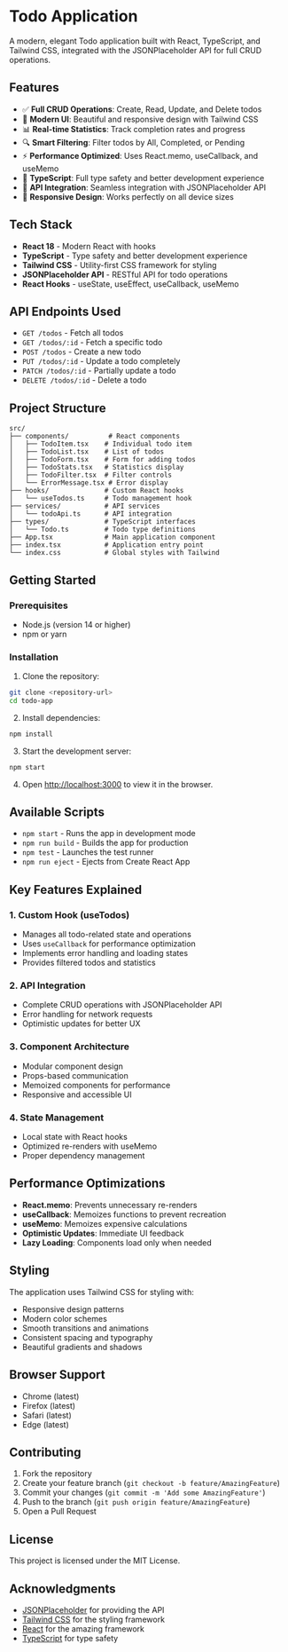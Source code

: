 # Todo Application

A modern, elegant Todo application built with React, TypeScript, and Tailwind CSS, integrated with the JSONPlaceholder API for full CRUD operations.

## Features

- ✅ **Full CRUD Operations**: Create, Read, Update, and Delete todos
- 🎨 **Modern UI**: Beautiful and responsive design with Tailwind CSS
- 📊 **Real-time Statistics**: Track completion rates and progress
- 🔍 **Smart Filtering**: Filter todos by All, Completed, or Pending
- ⚡ **Performance Optimized**: Uses React.memo, useCallback, and useMemo
- 🎯 **TypeScript**: Full type safety and better development experience
- 🔄 **API Integration**: Seamless integration with JSONPlaceholder API
- 📱 **Responsive Design**: Works perfectly on all device sizes

## Tech Stack

- **React 18** - Modern React with hooks
- **TypeScript** - Type safety and better development experience
- **Tailwind CSS** - Utility-first CSS framework for styling
- **JSONPlaceholder API** - RESTful API for todo operations
- **React Hooks** - useState, useEffect, useCallback, useMemo

## API Endpoints Used

- `GET /todos` - Fetch all todos
- `GET /todos/:id` - Fetch a specific todo
- `POST /todos` - Create a new todo
- `PUT /todos/:id` - Update a todo completely
- `PATCH /todos/:id` - Partially update a todo
- `DELETE /todos/:id` - Delete a todo

## Project Structure

```
src/
├── components/          # React components
│   ├── TodoItem.tsx    # Individual todo item
│   ├── TodoList.tsx    # List of todos
│   ├── TodoForm.tsx    # Form for adding todos
│   ├── TodoStats.tsx   # Statistics display
│   ├── TodoFilter.tsx  # Filter controls
│   └── ErrorMessage.tsx # Error display
├── hooks/              # Custom React hooks
│   └── useTodos.ts     # Todo management hook
├── services/           # API services
│   └── todoApi.ts      # API integration
├── types/              # TypeScript interfaces
│   └── Todo.ts         # Todo type definitions
├── App.tsx             # Main application component
├── index.tsx           # Application entry point
└── index.css           # Global styles with Tailwind
```

## Getting Started

### Prerequisites

- Node.js (version 14 or higher)
- npm or yarn

### Installation

1. Clone the repository:
```bash
git clone <repository-url>
cd todo-app
```

2. Install dependencies:
```bash
npm install
```

3. Start the development server:
```bash
npm start
```

4. Open [http://localhost:3000](http://localhost:3000) to view it in the browser.

## Available Scripts

- `npm start` - Runs the app in development mode
- `npm run build` - Builds the app for production
- `npm test` - Launches the test runner
- `npm run eject` - Ejects from Create React App

## Key Features Explained

### 1. Custom Hook (useTodos)
- Manages all todo-related state and operations
- Uses `useCallback` for performance optimization
- Implements error handling and loading states
- Provides filtered todos and statistics

### 2. API Integration
- Complete CRUD operations with JSONPlaceholder API
- Error handling for network requests
- Optimistic updates for better UX

### 3. Component Architecture
- Modular component design
- Props-based communication
- Memoized components for performance
- Responsive and accessible UI

### 4. State Management
- Local state with React hooks
- Optimized re-renders with useMemo
- Proper dependency management

## Performance Optimizations

- **React.memo**: Prevents unnecessary re-renders
- **useCallback**: Memoizes functions to prevent recreation
- **useMemo**: Memoizes expensive calculations
- **Optimistic Updates**: Immediate UI feedback
- **Lazy Loading**: Components load only when needed

## Styling

The application uses Tailwind CSS for styling with:
- Responsive design patterns
- Modern color schemes
- Smooth transitions and animations
- Consistent spacing and typography
- Beautiful gradients and shadows

## Browser Support

- Chrome (latest)
- Firefox (latest)
- Safari (latest)
- Edge (latest)

## Contributing

1. Fork the repository
2. Create your feature branch (`git checkout -b feature/AmazingFeature`)
3. Commit your changes (`git commit -m 'Add some AmazingFeature'`)
4. Push to the branch (`git push origin feature/AmazingFeature`)
5. Open a Pull Request

## License

This project is licensed under the MIT License.

## Acknowledgments

- [JSONPlaceholder](https://jsonplaceholder.typicode.com/) for providing the API
- [Tailwind CSS](https://tailwindcss.com/) for the styling framework
- [React](https://reactjs.org/) for the amazing framework
- [TypeScript](https://www.typescriptlang.org/) for type safety 